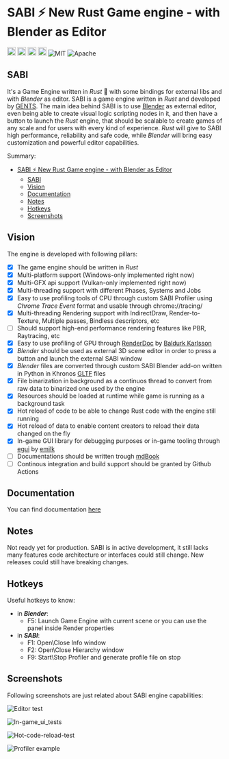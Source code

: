 # SABI :zap: New Rust Game engine - with Blender as Editor

[<img alt="github repository" src="https://img.shields.io/badge/github-gents83/NRG-8da0cb?logo=github" height="20">](https://github.com/gents83/NRG)
[<img alt="github pages" src="https://img.shields.io/badge/Docs-github-brightgreen" height="20">](https://gents83.github.io/NRG/)
[<img alt="github workflow sattus" src="https://img.shields.io/github/workflow/status/gents83/NRG/Deploy%20on%20Github%20Pages?style=plastic" height="20">](https://github.com/gents83/NRG/actions)
[<img alt="github sponsor" src="https://img.shields.io/github/sponsors/gents83?style=plastic" height="20">](https://github.com/sponsors/gents83)
![MIT](https://img.shields.io/badge/license-MIT-blue.svg)
![Apache](https://img.shields.io/badge/license-Apache-blue.svg)

## SABI

It's a Game Engine written in _Rust_ :crab: with some bindings for external libs and with _Blender_ as editor.
SABI is a game engine written in _Rust_ and developed by [GENTS](https://twitter.com/gents83). 
The main idea behind SABI is to use [Blender](https://www.blender.org/) as external editor, even being able to create visual logic scripting nodes in it, and then have a button to launch the _Rust_ engine, that should be scalable to create games of any scale and for users with every kind of experience.
_Rust_ will give to SABI high performance, reliability and safe code, while _Blender_ will bring easy customization and powerful editor capabilities.

Summary:

- [SABI :zap: New Rust Game engine - with Blender as Editor](#sabi-zap-new-rust-game-engine---with-blender-as-editor)
  - [SABI](#sabi)
  - [Vision](#vision)
  - [Documentation](#documentation)
  - [Notes](#notes)
  - [Hotkeys](#hotkeys)
  - [Screenshots](#screenshots)


## Vision

The engine is developed with following pillars:
- [x] The game engine should be written in _Rust_
- [x] Multi-platform support (Windows-only implemented right now)
- [x] Multi-GFX api support (Vulkan-only implemented right now)
- [x] Multi-threading support with different Phases, Systems and Jobs
- [x] Easy to use profiling tools of CPU through custom SABI Profiler using _Chrome Trace Event_ format and usable through chrome://tracing/
- [x] Multi-threading Rendering support with IndirectDraw, Render-to-Texture, Multiple passes, Bindless descriptors, etc
- [ ] Should support high-end performance rendering features like PBR, Raytracing, etc
- [x] Easy to use profiling of GPU through [RenderDoc](https://renderdoc.org/) by [Baldurk Karlsson](https://twitter.com/baldurk)
- [x] _Blender_ should be used as external 3D scene editor in order to press a button and launch the external SABI window 
- [x] _Blender_ files are converted through custom SABI Blender add-on written in Python in Khronos [GLTF](https://www.khronos.org/gltf/) files 
- [x] File binarization in background as a continuos thread to convert from raw data to binarized one used by the engine 
- [x] Resources should be loaded at runtime while game is running as a background task
- [x] Hot reload of code to be able to change Rust code with the engine still running 
- [x] Hot reload of data to enable content creators to reload their data changed on the fly  
- [x] In-game GUI library for debugging purposes or in-game tooling through [egui](https://github.com/emilk/egui) by [emilk](https://twitter.com/ernerfeldt)
- [ ] Documentations should be written trough [mdBook](https://rust-lang.github.io/mdBook/)
- [ ] Continous integration and build support should be granted by Github Actions 

## Documentation 

You can find documentation [here](https://gents83.github.io/NRG/)

## Notes

Not ready yet for production.
SABI is in active development, it still lacks many features code architecture or interfaces could still change. 
New releases could still have breaking changes.

## Hotkeys

Useful hotkeys to know:
- in **_Blender_**:
  - F5: Launch Game Engine with current scene or you can use the panel inside Render properties
- in **_SABI_**:
  - F1: Open\Close Info window
  - F2: Open\Close Hierarchy window
  - F9: Start\Stop Profiler and generate profile file on stop


## Screenshots

Following screenshots are just related about SABI engine capabilities:

![Editor test](https://user-images.githubusercontent.com/62186646/130697761-056e6de4-fccb-42fc-8271-ccfa9ab0544f.gif)

![In-game_ui_tests](https://user-images.githubusercontent.com/62186646/127272503-6ff30eba-ea2a-46a0-bdc7-9be6cc32aee1.gif)

![Hot-code-reload-test](https://user-images.githubusercontent.com/62186646/130698279-9daa7b9a-1f3c-4556-be0c-37f8a1c4431e.gif)

![Profiler example](https://user-images.githubusercontent.com/62186646/120451742-f9968e80-c391-11eb-962e-13d132e09847.jpg)
